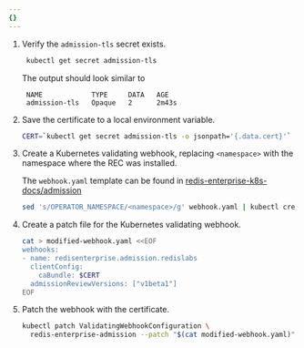 ```yaml
---
{}
---
```

1. Verify the `admission-tls` secret exists.

    ```sh
     kubectl get secret admission-tls
    ```
  
    The output should look similar to
  
    ```
     NAME            TYPE     DATA   AGE
     admission-tls   Opaque   2      2m43s
    ```

2. Save the certificate to a local environment variable.

    ```sh
    CERT=`kubectl get secret admission-tls -o jsonpath='{.data.cert}'`
    ```

3. Create a Kubernetes validating webhook, replacing `<namespace>` with the namespace where the REC was installed.
   
    The `webhook.yaml` template can be found in [redis-enterprise-k8s-docs/admission](https://github.com/RedisLabs/redis-enterprise-k8s-docs/tree/master/admission)

    ```sh
    sed 's/OPERATOR_NAMESPACE/<namespace>/g' webhook.yaml | kubectl create -f -
    ```

4. Create a patch file for the Kubernetes validating webhook.

    ```sh
    cat > modified-webhook.yaml <<EOF
    webhooks:
    - name: redisenterprise.admission.redislabs
      clientConfig:
        caBundle: $CERT
      admissionReviewVersions: ["v1beta1"]
    EOF
    ```

5. Patch the webhook with the certificate.

    ```sh
    kubectl patch ValidatingWebhookConfiguration \
      redis-enterprise-admission --patch "$(cat modified-webhook.yaml)"
    ```

